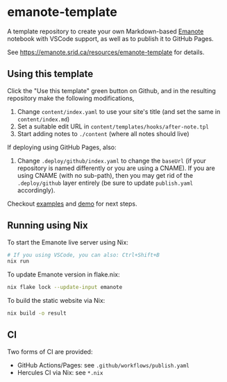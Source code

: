 # emanote-template

A template repository to create your own Markdown-based [Emanote](https://github.com/srid/emanote) notebook with VSCode support, as well as to publish it to GitHub Pages.

See https://emanote.srid.ca/resources/emanote-template for details.

## Using this template

Click the "Use this template" green button on Github, and in the resulting repository make the following modifications,

1. Change `content/index.yaml` to use your site's title (and set the same in `content/index.md`)
1. Set a suitable edit URL in `content/templates/hooks/after-note.tpl`
1. Start adding notes to `./content` (where all notes should live)

If deploying using GitHub Pages, also:

1. Change `.deploy/github/index.yaml` to change the `baseUrl` (if your repository is named differently or you are using a CNAME). If you are using CNAME (with no sub-path), then you may get rid of the `.deploy/github` layer entirely (be sure to update `publish.yaml` accordingly).

Checkout [examples](https://emanote.srid.ca/examples) and [demo](https://emanote.srid.ca/demo) for next steps.

## Running using Nix

To start the Emanote live server using Nix:

```sh
# If you using VSCode, you can also: Ctrl+Shift+B
nix run
```

To update Emanote version in flake.nix:

```sh
nix flake lock --update-input emanote
```

To build the static website via Nix:

```sh
nix build -o result
```

## CI

Two forms of CI are provided:

- GitHub Actions/Pages: see `.github/workflows/publish.yaml`
- Hercules CI via Nix: see `*.nix`